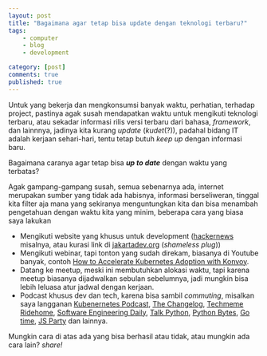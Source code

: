 ```yaml
---
layout: post
title: "Bagaimana agar tetap bisa update dengan teknologi terbaru?"
tags: 
    - computer
    - blog
    - development

category: [post]
comments: true
published: true
---
```


Untuk yang bekerja dan mengkonsumsi banyak waktu, perhatian, terhadap project, pastinya agak susah mendapatkan waktu untuk mengikuti teknologi terbaru, atau sekadar informasi rilis versi terbaru dari bahasa, *framework*, dan lainnnya, jadinya kita kurang *update* (*kudet*(?)), padahal bidang IT adalah kerjaan sehari-hari, tentu tetap butuh *keep up* dengan informasi baru.

Bagaimana caranya agar tetap bisa **_up to date_** dengan waktu yang terbatas?

<!--more-->

Agak gampang-gampang susah, semua sebenarnya ada, internet merupakan sumber yang tidak ada habisnya, informasi berseliweran, tinggal kita filter aja mana yang sekiranya menguntungkan kita dan bisa menambah pengetahuan dengan waktu kita yang minim, beberapa cara yang biasa saya lakukan

- Mengikuti website yang khusus untuk development ([hackernews](https://news.ycombinator.com/) misalnya, atau kurasi link di [jakartadev.org](https://jakartadev.org/) (*shameless plug*))
- Mengikuti webinar, tapi tonton yang sudah direkam, biasanya di Youtube banyak, contoh [How to Accelerate Kubernetes Adoption with Konvoy](https://www.youtube.com/watch?v=bJiU-Fdj6wg).
- Datang ke meetup, meski ini membutuhkan alokasi waktu, tapi karena meetup biasanya dijadwalkan sebulan sebelumnya, jadi mungkin bisa lebih leluasa atur jadwal dengan kerjaan.
- Podcast khusus dev dan tech, karena bisa sambil *commuting*, misalkan saya langganan [Kubenernetes Podcast](https://kubernetespodcast.com/), [The Changelog](https://changelog.com/podcast), [Techmeme Ridehome](https://feedpress.me/RideHome), [Software Engineering Daily](https://softwareengineeringdaily.com/), [Talk Python](https://talkpython.fm/), [Python Bytes](https://pythonbytes.fm/), [Go time](https://changelog.com/gotime), [JS Party](https://changelog.com/jsparty) dan lainnya.

Mungkin cara di atas ada yang bisa berhasil atau tidak, atau mungkin ada cara lain? *share!*